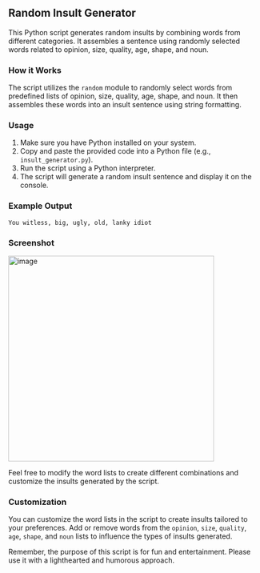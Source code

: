 ## Random Insult Generator

This Python script generates random insults by combining words from different categories. It assembles a sentence using randomly selected words related to opinion, size, quality, age, shape, and noun.

### How it Works

The script utilizes the `random` module to randomly select words from predefined lists of opinion, size, quality, age, shape, and noun. It then assembles these words into an insult sentence using string formatting.

### Usage

1. Make sure you have Python installed on your system.
2. Copy and paste the provided code into a Python file (e.g., `insult_generator.py`).
3. Run the script using a Python interpreter.
4. The script will generate a random insult sentence and display it on the console.

### Example Output

```
You witless, big, ugly, old, lanky idiot
```
### Screenshot 

<img width="411" alt="image" src="https://github.com/aditiravindranayak/insult-generator/assets/109815646/42b41ed3-dc0b-4075-8a96-a4afb34e1252">

Feel free to modify the word lists to create different combinations and customize the insults generated by the script.

### Customization

You can customize the word lists in the script to create insults tailored to your preferences. Add or remove words from the `opinion`, `size`, `quality`, `age`, `shape`, and `noun` lists to influence the types of insults generated.

Remember, the purpose of this script is for fun and entertainment. Please use it with a lighthearted and humorous approach.
